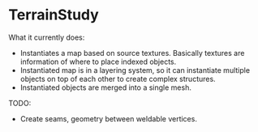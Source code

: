 # TerrainStudy

What it currently does:
* Instantiates a map based on source textures. Basically textures are information of where to place indexed objects.
* Instantiated map is in a layering system, so it can instantiate multiple objects on top of each other to create complex structures.
* Instantiated objects are merged into a single mesh.

TODO:

* Create seams, geometry between weldable vertices.

